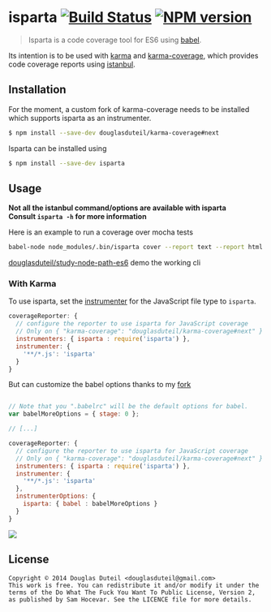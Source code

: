 # isparta [![Build Status][travis-image]][travis-url] [![NPM version][npm-image]][npm-url]

> Isparta is a code coverage tool for ES6 using [babel](https://github.com/babel/babel).

Its intention is to be used with [karma](http://karma-runner.github.io/) and [karma-coverage](https://github.com/karma-runner/karma-coverage), which provides code coverage reports using [istanbul](https://github.com/gotwarlost/istanbul).

## Installation

For the moment, a custom fork of karma-coverage needs to be installed which supports isparta as an instrumenter.

```sh
$ npm install --save-dev douglasduteil/karma-coverage#next
```

Isparta can be installed using

```sh
$ npm install --save-dev isparta
```

## Usage

**Not all the istanbul command/options are available with isparta**  
**Consult `isparta -h` for more information**

Here is an example to run a coverage over mocha tests  

```bash
babel-node node_modules/.bin/isparta cover --report text --report html node_modules/.bin/_mocha -- --reporter dot   
```

[douglasduteil/study-node-path-es6](https://github.com/douglasduteil/study-node-path-es6) demo the working cli

### With Karma

To use isparta, set the [instrumenter](https://github.com/karma-runner/karma-coverage/blob/master/README.md#instrumenter) for the JavaScript file type to `isparta`.

```js
coverageReporter: {
  // configure the reporter to use isparta for JavaScript coverage
  // Only on { "karma-coverage": "douglasduteil/karma-coverage#next" }
  instrumenters: { isparta : require('isparta') },
  instrumenter: {
    '**/*.js': 'isparta'
  }
}
```

But can customize the babel options thanks to my [fork](https://github.com/douglasduteil/karma-coverage/tree/next)

```js

// Note that you ".babelrc" will be the default options for babel.
var babelMoreOptions = { stage: 0 };

// [...]

coverageReporter: {
  // configure the reporter to use isparta for JavaScript coverage
  // Only on { "karma-coverage": "douglasduteil/karma-coverage#next" }
  instrumenters: { isparta : require('isparta') },
  instrumenter: {
    '**/*.js': 'isparta'
  },
  instrumenterOptions: {
    isparta: { babel : babelMoreOptions }
  }
}
```

![](screenshot.png)

## License

    Copyright © 2014 Douglas Duteil <douglasduteil@gmail.com>
    This work is free. You can redistribute it and/or modify it under the
    terms of the Do What The Fuck You Want To Public License, Version 2,
    as published by Sam Hocevar. See the LICENCE file for more details.

[npm-url]: https://npmjs.org/package/isparta
[npm-image]: http://img.shields.io/npm/v/isparta.svg
[travis-url]: http://travis-ci.org/douglasduteil/isparta
[travis-image]: http://travis-ci.org/douglasduteil/isparta.svg?branch=master
